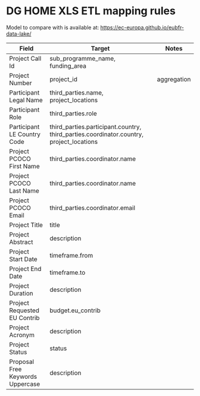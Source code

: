 # DG HOME XLS ETL mapping rules

Model to compare with is available at: https://ec-europa.github.io/eubfr-data-lake/

| Field                            | Target                                                                                  | Notes       |
| -------------------------------- | --------------------------------------------------------------------------------------- | ----------- |
| Project Call Id                  | sub_programme_name, funding_area                                                        |             |
| Project Number                   | project_id                                                                              | aggregation |
| Participant Legal Name           | third_parties.name, project_locations                                                   |             |
| Participant Role                 | third_parties.role                                                                      |             |
| Participant LE Country Code      | third_parties.participant.country, third_parties.coordinator.country, project_locations |             |
| Project PCOCO First Name         | third_parties.coordinator.name                                                          |             |
| Project PCOCO Last Name          | third_parties.coordinator.name                                                          |             |
| Project PCOCO Email              | third_parties.coordinator.email                                                         |             |
| Project Title                    | title                                                                                   |             |
| Project Abstract                 | description                                                                             |             |
| Project Start Date               | timeframe.from                                                                          |             |
| Project End Date                 | timeframe.to                                                                            |             |
| Project Duration                 | description                                                                             |             |
| Project Requested EU Contrib     | budget.eu_contrib                                                                       |             |
| Project Acronym                  | description                                                                             |             |
| Project Status                   | status                                                                                  |             |
| Proposal Free Keywords Uppercase | description                                                                             |             |
